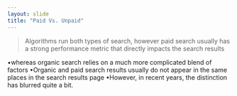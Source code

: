 ```yaml
---
layout: slide
title: "Paid Vs. Unpaid"
---
```


>Algorithms run both types of search, however paid search usually has a strong
performance metric that directly impacts the search results 

•whereas organic search relies on a much more complicated blend of factors 
•Organic and paid search results usually do not appear in the same places in the search results page
•However, in recent years, the distinction has blurred quite a bit.
